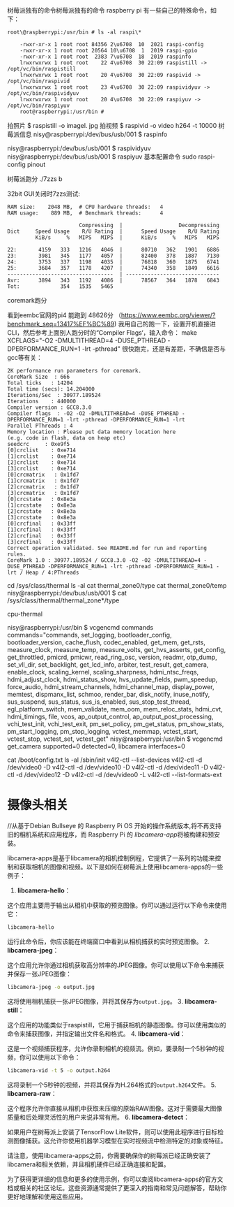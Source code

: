树莓派独有的命令树莓派独有的命令
raspberry pi 有一些自己的特殊命令，如下：
```
root\@raspberrypi:/usr/bin # ls -al raspi\*

    -rwxr-xr-x 1 root root 84356 2\u6708  10  2021 raspi-config
    -rwxr-xr-x 1 root root 20564 10\u6708  1  2019 raspi-gpio
    -rwxr-xr-x 1 root root  2383 7\u6708  18  2019 raspinfo
    lrwxrwxrwx 1 root root    22 4\u6708  30 22:09 raspistill -> /opt/vc/bin/raspistill
    lrwxrwxrwx 1 root root    20 4\u6708  30 22:09 raspivid -> /opt/vc/bin/raspivid
    lrwxrwxrwx 1 root root    23 4\u6708  30 22:09 raspividyuv -> /opt/vc/bin/raspividyuv
    lrwxrwxrwx 1 root root    20 4\u6708  30 22:09 raspiyuv -> /opt/vc/bin/raspiyuv
    root@raspberrypi:/usr/bin # 

```

拍照片 $ raspistill -o imagel. jpg
拍视频 $ raspivid -o video h264 -t 10000
树莓派信息 nisy@raspberrypi:/dev/bus/usb/001 $ raspinfo

nisy@raspberrypi:/dev/bus/usb/001 $ raspividyuv 
nisy@raspberrypi:/dev/bus/usb/001 $ raspiyuv
基本配置命令 sudo raspi-config
pinout

树莓派跑分 ./7zzs b

32bit GUI关闭时7zzs测试:
```
RAM size:    2048 MB,  # CPU hardware threads:   4
RAM usage:    889 MB,  # Benchmark threads:      4

                       Compressing  |                  Decompressing
Dict     Speed Usage    R/U Rating  |      Speed Usage    R/U Rating
         KiB/s     %   MIPS   MIPS  |      KiB/s     %   MIPS   MIPS

22:       4159   333   1216   4046  |      80710   362   1901   6886
23:       3981   345   1177   4057  |      82400   378   1887   7130
24:       3753   337   1198   4035  |      76818   360   1875   6741
25:       3684   357   1178   4207  |      74340   358   1849   6616
----------------------------------  | ------------------------------
Avr:      3894   343   1192   4086  |      78567   364   1878   6843
Tot:             354   1535   5465

```

coremark跑分

看到eembc官网的pi4 能跑到 48626分 （https://www.eembc.org/viewer/?benchmark_seq=13417%EF%BC%89)
我用自己的跑一下，设置开机直接进CLI，然后参考上面别人跑分时的“Compiler Flags‘，输入命令：
make XCFLAGS="-O2 -DMULTITHREAD=4 -DUSE_PTHREAD -DPERFORMANCE_RUN=1 -lrt -pthread"
很快跑完，还是有差距，不确信是否与gcc等有关：

```
2K performance run parameters for coremark.
CoreMark Size  : 666
Total ticks   : 14204
Total time (secs): 14.204000
Iterations/Sec  : 30977.189524
Iterations    : 440000
Compiler version : GCC8.3.0
Compiler flags  : -O2 -O2 -DMULTITHREAD=4 -DUSE_PTHREAD -DPERFORMANCE_RUN=1 -lrt -pthread -DPERFORMANCE_RUN=1 -lrt
Parallel PThreads : 4
Memory location : Please put data memory location here
(e.g. code in flash, data on heap etc)
seedcrc     : 0xe9f5
[0]crclist    : 0xe714
[1]crclist    : 0xe714
[2]crclist    : 0xe714
[3]crclist    : 0xe714
[0]crcmatrix   : 0x1fd7
[1]crcmatrix   : 0x1fd7
[2]crcmatrix   : 0x1fd7
[3]crcmatrix   : 0x1fd7
[0]crcstate   : 0x8e3a
[1]crcstate   : 0x8e3a
[2]crcstate   : 0x8e3a
[3]crcstate   : 0x8e3a
[0]crcfinal   : 0x33ff
[1]crcfinal   : 0x33ff
[2]crcfinal   : 0x33ff
[3]crcfinal   : 0x33ff
Correct operation validated. See README.md for run and reporting rules.
CoreMark 1.0 : 30977.189524 / GCC8.3.0 -O2 -O2 -DMULTITHREAD=4 -DUSE_PTHREAD -DPERFORMANCE_RUN=1 -lrt -pthread -DPERFORMANCE_RUN=1 -lrt / Heap / 4:PThreads

```

cd /sys/class/thermal
ls -al
cat thermal\_zone0/type
cat thermal\_zone0/temp
nisy@raspberrypi:/dev/bus/usb/001 $ cat /sys/class/thermal/thermal_zone*/type

cpu-thermal


nisy@raspberrypi:/usr/bin $ vcgencmd commands      
commands="commands, set_logging, bootloader_config, bootloader_version, cache_flush, codec_enabled, get_mem, get_rsts, measure_clock, measure_temp, measure_volts, get_hvs_asserts, get_config, get_throttled, pmicrd, pmicwr, read_ring_osc, version, readmr, otp_dump, set_vll_dir, set_backlight, get_lcd_info, arbiter, test_result, get_camera, enable_clock, scaling_kernel, scaling_sharpness, hdmi_ntsc_freqs, hdmi_adjust_clock, hdmi_status_show, hvs_update_fields, pwm_speedup, force_audio, hdmi_stream_channels, hdmi_channel_map, display_power, memtest, dispmanx_list, schmoo, render_bar, disk_notify, inuse_notify, sus_suspend, sus_status, sus_is_enabled, sus_stop_test_thread, egl_platform_switch, mem_validate, mem_oom, mem_reloc_stats, hdmi_cvt, hdmi_timings, file, vcos, ap_output_control, ap_output_post_processing, vchi_test_init, vchi_test_exit, pm_set_policy, pm_get_status, pm_show_stats, pm_start_logging, pm_stop_logging, vctest_memmap, vctest_start, vctest_stop, vctest_set, vctest_get"
nisy@raspberrypi:/usr/bin $ vcgencmd get_camera 
supported=0 detected=0, libcamera interfaces=0


cat /boot/config.txt
ls -al /sbin/init
v4l2-ctl --list-devices
v4l2-ctl -d /dev/video0 -D
v4l2-ctl -d /dev/video10 -D
v4l2-ctl -d /dev/video11 -D
v4l2-ctl -d /dev/video12 -D
v4l2-ctl -d /dev/video0 -L
v4l2-ctl --list-formats-ext



# 摄像头相关
//从基于Debian Bullseye 的 Raspberry Pi OS 开始的操作系统版本,将不再支持旧的相机系统和应用程序，而 Raspberry Pi 的 *libcamera-app*将被构建和预安装。

libcamera-apps是基于libcamera的相机控制例程，它提供了一系列的功能来控制和获取相机的图像和视频。以下是如何在树莓派上使用libcamera-apps的一些例子：

1. **libcamera-hello**：

这个应用主要用于输出从相机中获取的预览图像。你可以通过运行以下命令来使用它：


```bash
libcamera-hello
```
运行此命令后，你应该能在终端窗口中看到从相机捕获的实时预览图像。
2. **libcamera-jpeg**：

这个应用允许你通过相机获取高分辨率的JPEG图像。你可以使用以下命令来捕获并保存一张JPEG图像：


```bash
libcamera-jpeg -o output.jpg
```
这将使用相机捕获一张JPEG图像，并将其保存为`output.jpg`。
3. **libcamera-still**：

这个应用的功能类似于raspistill，它用于捕获相机的静态图像。你可以使用类似的命令来捕获图像，并指定输出文件名和格式。
4. **libcamera-vid**：

这是一个视频捕获程序，允许你录制相机的视频流。例如，要录制一个5秒钟的视频，你可以使用以下命令：


```bash
libcamera-vid -t 5 -o output.h264
```
这将录制一个5秒钟的视频，并将其保存为H.264格式的`output.h264`文件。
5. **libcamera-raw**：

这个程序允许你直接从相机中获取未压缩的原始RAW图像。这对于需要最大图像质量和后处理灵活性的用户来说非常有用。
6. **libcamera-detect**：

如果用户在树莓派上安装了TensorFlow Lite软件，则可以使用此程序进行目标检测图像捕获。这允许你使用机器学习模型在实时视频流中检测特定的对象或特征。

请注意，使用libcamera-apps之前，你需要确保你的树莓派已经正确安装了libcamera和相关依赖，并且相机硬件已经正确连接和配置。

为了获得更详细的信息和更多的使用示例，你可以查阅libcamera-apps的官方文档或相关的社区论坛。这些资源通常提供了更深入的指南和常见问题解答，帮助你更好地理解和使用这些应用。
